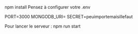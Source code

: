 npm install
Pensez à configurer votre .env

PORT=3000
MONGODB_URI=<votreDB>
SECRET=peuimportemaisillefaut

Pour lancer le serveur : npm run start


